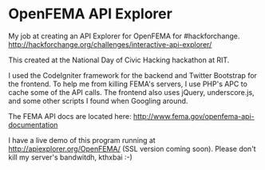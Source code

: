 OpenFEMA API Explorer
=====================

My job at creating an API Explorer for OpenFEMA for #hackforchange.  http://hackforchange.org/challenges/interactive-api-explorer/

This created at the National Day of Civic Hacking hackathon at RIT.

I used the CodeIgniter framework for the backend and Twitter Bootstrap for the frontend.  To help me from killing FEMA's servers, I use PHP's APC to cache some of the API calls.  The frontend also uses jQuery, underscore.js, and some other scripts I found when Googling around.

The FEMA API docs are located here: http://www.fema.gov/openfema-api-documentation

I have a live demo of this program running at http://apiexplorer.org/OpenFEMA/ (SSL version coming soon).  Please don't kill my server's bandwitdh, kthxbai :-)
